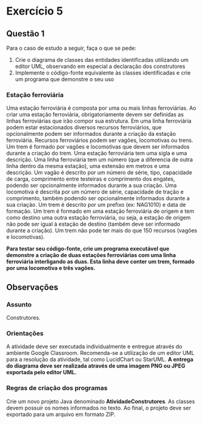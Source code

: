 # **Exercício 5**

## Questão 1

Para o caso de estudo a seguir, faça o que se pede:

1. Crie o diagrama de classes das entidades identificadas utilizando um editor UML, observando em especial a declaração dos construtores
2. Implemente o código-fonte equivalente às classes identificadas e crie um programa que demonstre o seu uso

### **Estação ferroviária**

Uma estação ferroviária é composta por uma ou mais linhas ferroviárias. Ao criar uma estação
ferroviária, obrigatoriamente devem ser definidas as linhas ferroviárias que irão compor sua
estrutura. Em uma linha ferroviária podem estar estacionados diversos recursos ferroviários, que
opcionalmente podem ser informados durante a criação da estação ferroviária.
Recursos ferroviários podem ser vagões, locomotivas ou trens. Um trem é formado por vagões e
locomotivas que devem ser informados durante a criação do trem. Uma estação ferroviária tem
uma sigla e uma descrição. Uma linha ferroviária tem um número (que a diferencia de outra linha
dentro da mesma estação), uma extensão em metros e uma descrição. Um vagão é descrito por
um número de série, tipo, capacidade de carga, comprimento entre testeiras e comprimento dos
engates, podendo ser opcionalmente informados durante a sua criação.
Uma locomotiva é descrita por um número de série, capacidade de tração e comprimento, também
podendo ser opcionalmente informados durante a sua criação. Um trem é descrito por um prefixo
(ex: NAG1010) e data de formação. Um trem é formado em uma estação ferroviária de origem e
tem como destino uma outra estação ferroviária, ou seja, a estação de origem não pode ser igual à
estação de destino (também deve ser informado durante a criação). Um trem não pode ter mais do
que 150 recursos (vagões e locomotivas).

**Para testar seu código-fonte, crie um programa executável que demonstre a criação de duas estações ferroviárias com uma linha ferroviária interligando as duas. Esta linha deve conter um trem, formado por uma locomotiva e três vagões.**

## Observações

### Assunto

Construtores.

### Orientações

A atividade deve ser executada individualmente e entregue através do ambiente Google Classroom.
Recomenda-se a utilização de um editor UML para a resolução da atividade, tal como LucidChart ou
StarUML. **A entrega do diagrama deve ser realizada através de uma imagem PNG ou JPEG exportada pelo editor UML.**

### Regras de criação dos programas

Crie um novo projeto Java denominado **AtividadeConstrutores**. As classes devem possuir os nomes
informados no texto. Ao final, o projeto deve ser exportado para um arquivo em formato ZIP.
